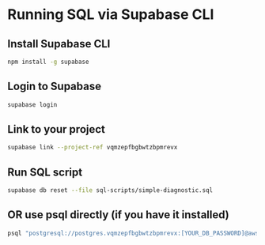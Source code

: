 # Running SQL via Supabase CLI

## Install Supabase CLI
```bash
npm install -g supabase
```

## Login to Supabase
```bash
supabase login
```

## Link to your project
```bash
supabase link --project-ref vqmzepfbgbwtzbpmrevx
```

## Run SQL script
```bash
supabase db reset --file sql-scripts/simple-diagnostic.sql
```

## OR use psql directly (if you have it installed)
```bash
psql "postgresql://postgres.vqmzepfbgbwtzbpmrevx:[YOUR_DB_PASSWORD]@aws-0-us-west-1.pooler.supabase.com:6543/postgres" -f sql-scripts/simple-diagnostic.sql
```
